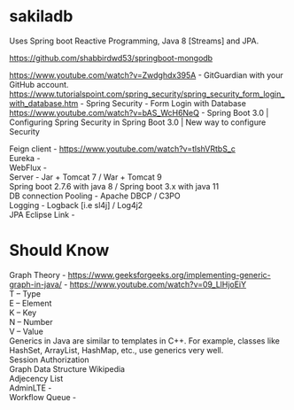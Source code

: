 # sakiladb

Uses Spring boot Reactive Programming, Java 8 [Streams] and JPA.

https://github.com/shabbirdwd53/springboot-mongodb

https://www.youtube.com/watch?v=Zwdghdx395A - GitGuardian with your GitHub account.
https://www.tutorialspoint.com/spring_security/spring_security_form_login_with_database.htm - Spring Security - Form Login with Database
https://www.youtube.com/watch?v=bAS_WcH6NeQ - Spring Boot 3.0 | Configuring Spring Security in Spring Boot 3.0 | New way to configure Security

Feign client - https://www.youtube.com/watch?v=tlshVRtbS_c <br />
Eureka - <br />
WebFlux - <br />
Server - Jar + Tomcat 7 / War + Tomcat 9  <br />
Spring boot 2.7.6 with java 8 / Spring boot 3.x with java 11 <br />
DB connection Pooling - Apache DBCP / C3PO  <br />
Logging - Logback [i.e sl4j] / Log4j2 <br />
JPA Eclipse Link - <br />

# Should Know
Graph Theory  - https://www.geeksforgeeks.org/implementing-generic-graph-in-java/ - https://www.youtube.com/watch?v=09_LlHjoEiY <br />
T – Type <br />
E – Element <br />
K – Key <br />
N – Number <br />
V – Value <br />
Generics in Java are similar to templates in C++. For example, classes like HashSet, ArrayList, HashMap, etc., use generics very well. <br />
Session Authorization <br />
Graph Data Structure Wikipedia <br />
Adjecency List <br />
AdminLTE - <br />
Workflow Queue - <br />

